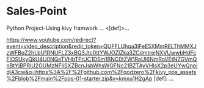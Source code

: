# Sales-Point

 Python Project-Using kivy framwork
...
<[def]>...

<https://www.youtube.com/redirect?event=video_description&redir_token=QUFFLUhqa3lFeE5XMmRELThMMXJzWFBqZ2hLbU1RNUFLZ3xBQ3Jtc0ttYWJOZlZka3ZCdmtrejNXVUwwbHdFcFlOSUkyQkU4U0NQeTVHbTFtUC1DSm1BNC0tZW1RaUl6NmRoVEtNZGVmQnBtYjBPRlU2OUMzNFliSXZBcnJsbWhsWGFNc21BZTAyVHlsX2p3eUYwQnpidjA3cw&q=https%3A%2F%2Fgithub.com%2Fqodzero%2Fkivy_pos_assets%2Fblob%2Fmain%2Fpos-01-starter.zip&v=kmxu1H2gAp>
[def]: ...
